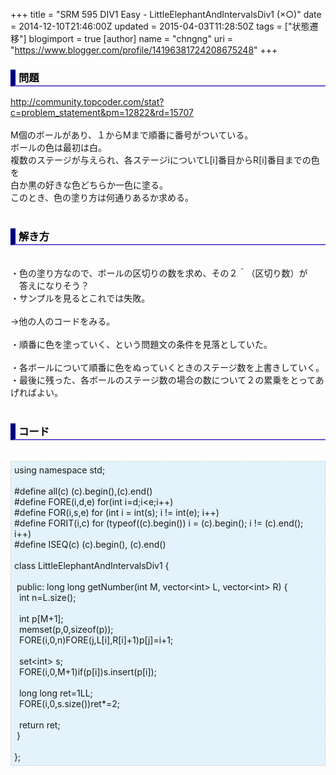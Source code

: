 +++
title = "SRM 595 DIV1 Easy - LittleElephantAndIntervalsDiv1 (×○)"
date = 2014-12-10T21:46:00Z
updated = 2015-04-03T11:28:50Z
tags = ["状態遷移"]
blogimport = true 
[author]
	name = "chngng"
	uri = "https://www.blogger.com/profile/14196381724208675248"
+++

<div dir="ltr" style="text-align: left;" trbidi="on"><h3 style="border-bottom: 2px solid slateblue; border-left: 8px solid navy; color: black; padding: 0px 0px 1px 5px;">問題 </h3><a href="http://community.topcoder.com/stat?c=problem_statement&amp;pm=12822&amp;rd=15707" target="_blank">http://community.topcoder.com/stat?c=problem_statement&amp;pm=12822&amp;rd=15707</a><br /><br />M個のボールがあり、１からMまで順番に番号がついている。<br />ボールの色は最初は白。<br />複数のステージが与えられ、各ステージiについてL[i]番目からR[i]番目までの色を<br />白か黒の好きな色どちらか一色に塗る。<br />このとき、色の塗り方は何通りあるか求める。<br /><br /><h3 style="border-bottom: 2px solid slateblue; border-left: 8px solid navy; color: black; padding: 0px 0px 1px 5px;">解き方 </h3><br />・色の塗り方なので、ボールの区切りの数を求め、その２＾（区切り数）が<br />　答えになりそう？<br />・サンプルを見るとこれでは失敗。<br /><br />→他の人のコードをみる。<br /><br />・順番に色を塗っていく、という問題文の条件を見落としていた。<br /><br />・各ボールについて順番に色をぬっていくときのステージ数を上書きしていく。<br />・最後に残った、各ボールのステージ数の場合の数について２の累乗をとってあげればよい。<br /><br /><h3 style="border-bottom: 2px solid slateblue; border-left: 8px solid navy; color: black; padding: 0px 0px 1px 5px;">コード </h3><br /><div style="background-color: #e3f2fb; border: 1px dotted #CCCCCC; padding: 5px;">using namespace std;<br /><br />#define all(c) (c).begin(),(c).end()<br />#define FORE(i,d,e) for(int i=d;i&lt;e;i++)<br />#define FOR(i,s,e) for (int i = int(s); i != int(e); i++)<br />#define FORIT(i,c) for (typeof((c).begin()) i = (c).begin(); i != (c).end(); i++)<br />#define ISEQ(c) (c).begin(), (c).end()<br /><br />class LittleElephantAndIntervalsDiv1 {<br /><br /><span class="Apple-tab-span" style="white-space: pre;"> </span>public: long long getNumber(int M, vector&lt;int&gt; L, vector&lt;int&gt; R) {<br /><span class="Apple-tab-span" style="white-space: pre;">  </span>int n=L.size();<br /><br /><span class="Apple-tab-span" style="white-space: pre;">  </span>int p[M+1];<br /><span class="Apple-tab-span" style="white-space: pre;">  </span>memset(p,0,sizeof(p));<br /><span class="Apple-tab-span" style="white-space: pre;">  </span>FORE(i,0,n)FORE(j,L[i],R[i]+1)p[j]=i+1;<br /><br /><span class="Apple-tab-span" style="white-space: pre;">  </span>set&lt;int&gt; s;<br /><span class="Apple-tab-span" style="white-space: pre;">  </span>FORE(i,0,M+1)if(p[i])s.insert(p[i]);<br /><br /><span class="Apple-tab-span" style="white-space: pre;">  </span>long long ret=1LL;<br /><span class="Apple-tab-span" style="white-space: pre;">  </span>FORE(i,0,s.size())ret*=2;<br /><br /><span class="Apple-tab-span" style="white-space: pre;">  </span>return ret;<br /><span class="Apple-tab-span" style="white-space: pre;"> </span>}<br /><br />};</div></div>
